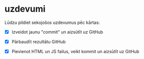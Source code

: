 # uzdevumi

Lūdzu pildiet sekojošos uzdevumus pēc kārtas:

- [x] Izveidot jaunu "commit" un aizsūtīt uz GitHub
- [x] Pārbaudīt rezultātu GitHub
- [x] Pievienot HTML un JS failus, veikt kommit un aizsūtīt uz GitHub

